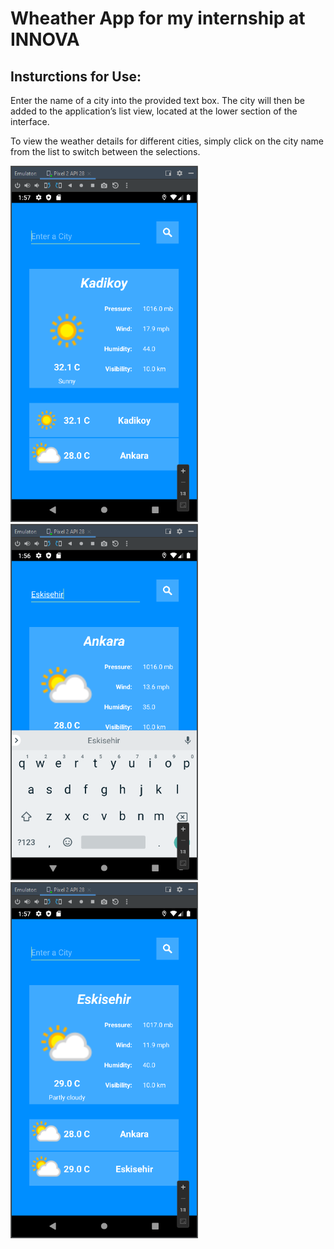 # Wheather App for my internship at INNOVA
## Insturctions for Use:

Enter the name of a city into the provided text box. The city will then be added to the application’s list view, located at the lower section of the interface.

To view the weather details for different cities, simply click on the city name from the list to switch between the selections.

<img src = "images/1.png" width = 300> <img src = "images/2.png" width = 300> <img src = "images/3.png" width = 300>
